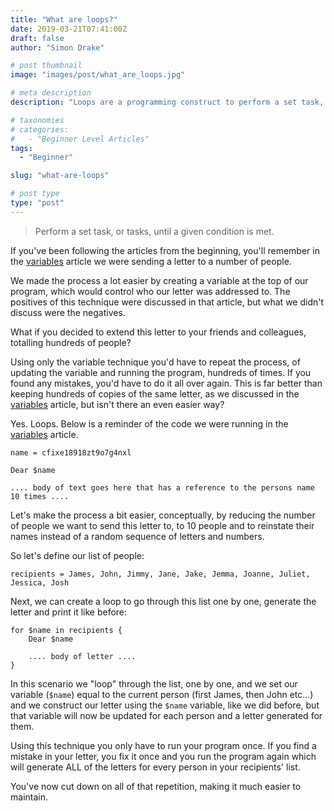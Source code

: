 ```yaml
---
title: "What are loops?"
date: 2019-03-21T07:41:00Z
draft: false
author: "Simon Drake"

# post thumbnail
image: "images/post/what_are_loops.jpg"

# meta description
description: "Loops are a programming construct to perform a set task, or group of tasks until a given condition is met."

# taxonomies
# categories:
#   - "Beginner Level Articles"
tags:
  - "Beginner"

slug: "what-are-loops"

# post type
type: "post"
---
```


> Perform a set task, or tasks, until a given condition is met.

If you've been following the articles from the beginning, you'll remember in the [variables](https://codetips.co.uk/beginner/what-is-a-variable/) article we were sending a letter to a number of people.

We made the process a lot easier by creating a variable at the top of our program, which would control who our letter was addressed to. The positives of this technique were discussed in that article, but what we didn't discuss were the negatives.

What if you decided to extend this letter to your friends and colleagues, totalling hundreds of people?

Using only the variable technique you'd have to repeat the process, of updating the variable and running the program, hundreds of times. If you found any mistakes, you'd have to do it all over again. This is far better than keeping hundreds of copies of the same letter, as we discussed in the [variables](https://codetips.co.uk/beginner/what-is-a-variable/) article, but isn't there an even easier way?

Yes. Loops. Below is a reminder of the code we were running in the [variables](https://codetips.co.uk/beginner/what-is-a-variable/) article.

```
name = cfixe18918zt9o7g4nxl

Dear $name

.... body of text goes here that has a reference to the persons name 10 times ....
```

Let's make the process a bit easier, conceptually, by reducing the number of people we want to send this letter to, to 10 people and to reinstate their names instead of a random sequence of letters and numbers.

So let's define our list of people:

```
recipients = James, John, Jimmy, Jane, Jake, Jemma, Joanne, Juliet, Jessica, Josh
```

Next, we can create a loop to go through this list one by one, generate the letter and print it like before:

```
for $name in recipients {
    Dear $name

    .... body of letter ....
}
```

In this scenario we "loop" through the list, one by one, and we set our variable (`$name`) equal to the current person (first James, then John etc...) and we construct our letter using the `$name` variable, like we did before, but that variable will now be updated for each person and a letter generated for them.

Using this technique you only have to run your program once. If you find a mistake in your letter, you fix it once and you run the program again which will generate ALL of the letters for every person in your recipients' list.

You've now cut down on all of that repetition, making it much easier to maintain.


